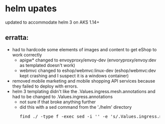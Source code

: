 # helm upates

updated to accommodate helm 3 on AKS 1.14+

## erratta:
- had to hardcode some elements of images and content to get eShop to work correctly
  - apigw* changed to envoyproxy/envoy-dev  (envoryproxy/envoy:dev as templated doesn't work)
  - webmvc changed to eshop/webmvc:linux-dev (eshop/webmvc:dev kept crashing and I suspect it is a windows container)
- removed mobile marketing and mobile shopping API services because they failed to deploy with errors.
- helm 3 templating didn't like the .Values.ingress.mesh.annotations and had to be changed to .Values.ingress.annotations
  - not sure if that broke anything further
  - did this with a sed command from the './helm' directory
 	<pre>find ./ -type f -exec sed -i '' -e 's/.Values.ingress.mesh.annotations/.Values.ingress.annotations/g' {} \</pre>
